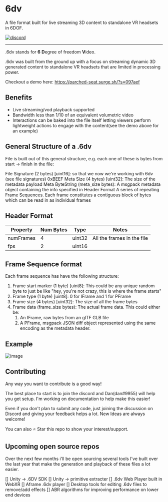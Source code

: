 # 6dv

A file format built for live streaming 3D content to standalone VR headsets in 6DOF.

<a href="https://discord.gg/RHprFfuBte"><img alt="discord" src="https://img.shields.io/badge/Discord-Community-green"/></a>

------

.6dv stands for **6** **D**egree of freedom **V**ideo. 

.6dv was built from the ground up with a focus on streaming dynamic 3D generated content to standalone VR headsets that are limited in processing power.

Checkout a demo here: https://parched-seat.surge.sh/?s=097aef

## Benefits
*  Live streaming/vod playback supported
*  Bandwidth less than 1/10 of an equivalent volumetric video
*  Interactions can be baked into the file itself letting viewers perform lightweight actions to engage with the content(see the demo above for an example)


## General Structure of a .6dv
File is built out of this general structure, e.g. each one of these is bytes from start -> finish in the file:

File Signature (2 bytes) [uint16]: so that we now we're working with 6dv (see file signatures) 0xBEEF
Meta Size (4 bytes) [uint32]: The size of the metadata payload
Meta ByteString (meta_size bytes): A msgpack metadata object containing the info specified in Header Format
A series of repeating Frame Sequences. Each frame constitutes a contiguous block of bytes which can be read in as individual frames

## Header Format

| Property  | Num Bytes | Type | Notes |
| ------------- | ------------- | -------------| -------------|
| numFrames  | 4  | uint32 | All the frames in the file |
| fps  | 2  | uint16 | |




## Frame Sequence format
Each frame sequence has have the following structure:

1. Frame start marker (1 byte) [uint8]: This could be any unique random byte to just be like "hey, you're not crazy, this is where the frame starts"
1. Frame type (1 byte) [uint8]: 0 for IFrame and 1 for PFrame
1. Frame size (4 bytes) [uint32]: The size of all the frame bytes
1. Frame data (frame_size bytes): The actual frame data. This could either be:
    1. An IFrame, raw bytes from an glTF GLB file
    1. A PFrame, msgpack JSON diff object represented using the same encoding as the metadata header.

## Example

![image](https://user-images.githubusercontent.com/8617779/135152689-3cbc6384-88c6-4fa5-8137-f58fcd27e07b.png)


## Contributing

Any way you want to contribute is a good way!

The best place to start is to join the discord and Dan(dan#9955) will help you get setup. I'm working on documentation to help make this easier!

Even if you don't plan to submit any code, just joining the discussion on Discord and giving your feedback helps a lot. New Ideas are always welcome!

You can also ⭐ Star this repo to show your interest/support.


## Upcoming open source repos

Over the next few months i'll be open sourcing several tools I've built over the last year that make the generation and playback of these files a lot easier.

[] Unity -> .6DV SDK
[] Unity -> primitive extracter
[] .6dv Web Player built in WebXR
[] Aframe .6dv player
[] Desktop tools for editing .6dv files to remove/add effects
[] ABR algorithms for improving performance on lower end devices
